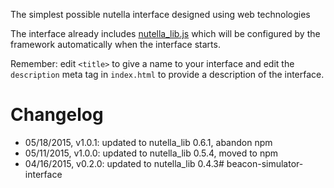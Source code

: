The simplest possible nutella interface designed using web technologies

The interface already includes [nutella_lib.js](https://github.com/nutella-framework/nutella_lib.js) which will be configured by the framework automatically when the interface starts.

Remember: edit `<title>` to give a name to your interface and edit the `description` meta tag in `index.html` to provide a description of the interface.

# Changelog
- 05/18/2015, v1.0.1: updated to nutella_lib 0.6.1, abandon npm
- 05/11/2015, v1.0.0: updated to nutella_lib 0.5.4, moved to npm
- 04/16/2015, v0.2.0: updated to nutella_lib 0.4.3# beacon-simulator-interface
